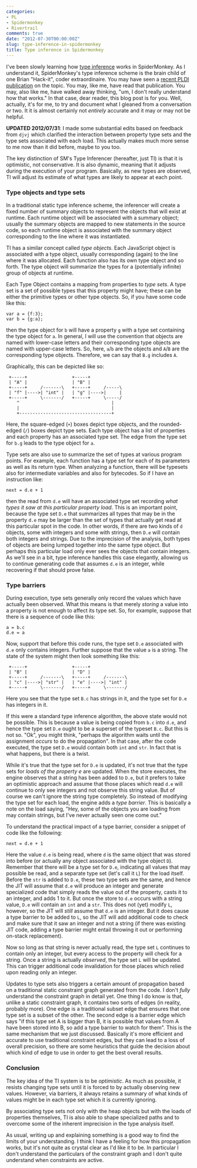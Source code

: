 ```yaml
---
categories:
- PL
- Spidermonkey
- Rivertrail
comments: true
date: "2012-07-30T00:00:00Z"
slug: type-inference-in-spidermonkey
title: Type inference in Spidermonkey
---
```


I've been slowly learning how [type inference][ti] works in
SpiderMonkey.  As I understand it, SpiderMonkey's type inference
scheme is the brain child of one Brian "Hack-it", coder
extraordinaire.  You may have seen a [recent PLDI publication][pldi]
on the topic. You may, like me, have read that publication.  You may,
also like me, have walked away thinking, "um, I don't really
understand how that works."  In that case, dear reader, this blog post
is for you.  Well, actually, it's for me, to try and document what I
gleaned from a conversation or two.  It it is almost certainly not
*entirely* accurate and it may or may not be helpful.

**UPDATED 2012/07/31**: I made some substantial edits based on
feedback from `djvj` which clarified the interaction between property
type sets and the type sets associated with each load.  This actually
makes much more sense to me now than it did before, maybe to you too.

<!--more-->

[ti]: https://wiki.mozilla.org/TypeInference
[pldi]: http://dl.acm.org/citation.cfm?id=2254094

The key distinction of SM's Type Inferencer (hereafter, just TI) is
that it is optimistic, not conservative.  It is also dynamic, meaning
that it adjusts during the execution of your program.  Basically, as
new types are observed, TI will adjust its estimate of what types are
likely to appear at each point.

### Type objects and type sets

In a traditional static type inference scheme, the inferencer will
create a fixed number of summary objects to represent the objects that
will exist at runtime.  Each runtime object will be associated with a
summary object; usually the summary objects are mapped to new
statements in the source code, so each runtime object is associated
with the summary object corresponding to the line where it was
instantiated.

TI has a similar concept called *type objects*.  Each JavaScript
object is associated with a type object, usually corresponding (again)
to the line where it was allocated.  Each function also has its own
type object and so forth. The type object will summarize the types for
a (potentially infinite) group of objects at runtime.

Each Type Object contains a mapping from properties to *type sets*.  A
type set is a set of possible types that this property might have;
these can be either the primitive types or other type objects.  So,
if you have some code like this:

    var a = {f:3};
    var b = {g:a};

then the type object for `b` will have a property `g` with a type set
containing the type object for `a`.  In general, I will use the
convention that objects are named with lower-case letters and their
corresponding type objects are named with upper-case letters.  So,
here, `a`/`b` are the objects and `A`/`B` are the corresponding type
objects.  Therefore, we can say that `B.g` includes `A`.

Graphically, this can be depicted like so:

     +-----+                 +-----+
     | "A" |                 | "B" |
     +-----+     /-------\   +-----+     /-----\
     | "f" |---->| "int" |   | "g" |---->|     |
     +-----+     \-------/   +-----+     \-----/
        ^                                   |
        |                                   |
        +-----------------------------------+


Here, the square-edged (`+`) boxes depict type objects, and the
rounded-edged (`/`) boxes depict type sets.  Each type object has a
list of properties and each property has an associated type set.  The
edge from the type set for `b.g` leads to the type object for `a`.

Type sets are also use to summarize the set of types at various
program points.  For example, each function has a type set for each of
its parameters as well as its return type.  When analyzing a function,
there will be typesets also for intermediate variables and also for
bytecodes.  So if I have an instruction like:

    next = d.e + 1
    
then the read from `d.e` will have an associated type set recording
*what types it saw at this particular property load*.  This is an
important point, because the type set `D.e` that summarizes all types
that may be in the property `d.e` may be larger than the set of types
that actually get read at this particular spot in the code.  In other
words, if there are two kinds of `d` objects, some with integers and
some with strings, then `D.e` will contain both integers and strings.
Due to the imprecision of the analysis, both types of objects are
being lumped together into the same type object.  But perhaps this
particular load only ever sees the objects that contain integers.  As
we'll see in a bit, type inference handles this case elegantly,
allowing us to continue generating code that assumes `d.e` is an
integer, while recovering if that should prove false.

### Type barriers

During execution, type sets generally only record the values which
have actually been observed.  What this means is that merely *storing*
a value into a property is not enough to affect its type set.  So, for
example, suppose that there is a sequence of code like this:

    a = b.c
    d.e = a

Now, support that before this code runs, the type set `D.e` associated
with `d.e` only contains integers.  Further suppose that the value `a`
is a string. The state of the system might then look something like
this:

     +-----+                 +-----+
     | "B" |                 | "D" |
     +-----+     /-------\   +-----+     /-------\
     | "c" |---->| "str" |   | "e" |---->| "int" |
     +-----+     \-------/   +-----+     \-------/
     
Here you see that the type set `B.c` has strings in it, and the
type set for `D.e` has integers in it.  

If this were a standard type inference algorithm, the above state
would not be possible.  This is because a value is being copied from
`b.c` into `d.e`, and hence the type set `D.e` ought to be a superset
of the typeset `B.c`.  But this is not so.  "Ok", you might think,
"perhaps the algorithm waits until the assignment *occurs* to do the
propagation".  In that case, after the code executed, the type set
`D.e` would contain both `int` and `str`.  In fact that is what happens,
but there is a twist.

While it's true that the type set for `D.e` is updated, it's not true
that the type sets for *loads of the property e* are updated.  When
the store executes, the engine observes that a string has been added
to `D.e`, but it prefers to take an optimistic approach and assume
that those places which read `d.e` will continue to only see integers
and not observe this string value.  But of course we can't ignore the
string type completely. So instead of modifying the type set for each
load, the engine adds a *type barrier*.  This is basically a note on
the load saying, "Hey, some of the objects you are loading from may
contain strings, but I've never actually seen one come out."

To understand the practical impact of a type barrier, consider a snippet
of code like the following:

    next = d.e + 1

Here the value `d.e` is being read, where `d` is the same object that
was stored into before (or actually any object associated with the
type object `D`).  Remember that there will be a type set for `D.e`,
indicating all values that may possible be read, and a separate type
set (let's call it `L`) for the load itself.  Before the `str` is
added to `D.e`, these two type sets are the same, and hence the JIT
will assume that `d.e` will produce an integer and generate
specialized code that simply reads the value out of the property,
casts it to an integer, and adds 1 to it.  But once the store to `d.e`
occurs with a string value, `D.e` will contain an `int` and a `str`.
This does not (yet) modify `L`, however, so the JIT will *still*
assume that `d.e` is an integer. But it does cause a type barrier to
be added to `L`, so the JIT will add additional code to check and make
sure that it saw an integer and not a string (if there was existing
JIT code, adding a type barrier might entail throwing it out or
performing on-stack replacement).

Now so long as that string is never actually read, the type set `L`
continues to contain only an integer, but every access to the property
will check for a string.  Once a string is actually *observed*, the
type set `L` will be updated. This can trigger additional code
invalidation for those places which relied upon reading only an
integer.

Updates to type sets also triggers a certain amount of propagation
based on a traditional static constraint graph generated from the
code.  I don't *fully* understand the constraint graph in detail yet.
One thing I do know is that, unlike a static constraint graph, it
contains two sorts of edges (in reality, probably more).  One edge is
a traditional subset edge that ensures that one type set is a subset
of the other.  The second edge is a barrier edge which says "if this
type set A is bigger than B, it is possible that values from A have
been stored into B, so add a type barrier to watch for them".  This is
the same mechanism that we just discussed.  Basically it's more
efficient and accurate to use traditional constraint edges, but they
can lead to a loss of overall precision, so there are some heuristics
that guide the decision about which kind of edge to use in order to
get the best overall results.

### Conclusion

The key idea of the TI system is to be *optimistic*.  As much as
possible, it resists changing type sets until it is forced to by
actually observing new values.  However, via barriers, it always
retains a summary of what kinds of values might be in each type set
which it is currently ignoring.

By associating type sets not only with the heap objects but with the
loads of properties themselves, TI is also able to shape specialized
paths and to overcome some of the inherent imprecision in the type
analysis itself.

As usual, writing up and explaining something is a good way to find
the limits of your understanding.  I think I have a feeling for how
this propagation works, but it's not quite as crystal clear as I'd
like it to be.  In particular I don't understand the particulars of
the constraint graph and I don't quite understand when constraints are
active.
